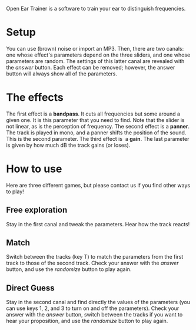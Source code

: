 Open Ear Trainer is a software to train your ear to distinguish frequencies.

# Setup

You can use (brown) noise or import an MP3. Then, there are two canals: one whose effect's parameters depend on the three sliders, and one whose parameters are random. The settings of this latter canal are revealed with the *answer* button. Each effect can be removed; however, the answer button will always show all of the parameters.

# The effects

The first effect is a **bandpass**. It cuts all frequencies but some around a given one. It is this parameter that you need to find. Note that the slider is not linear, as is the perception of frequency.
The second effect is a **panner**. The track is played in mono, and a panner shifts the position of the sound. This is the second parameter.
The third effect is  a **gain**. The last parameter is given by how much dB the track gains (or loses).

# How to use

Here are three different games, but please contact us if you find other ways to play!

## Free exploration

Stay in the first canal and tweak the parameters. Hear how the track reacts!

## Match

Switch between the tracks (key T) to match the parameters from the first track to those of the second track. Check your answer with the *answer* button, and use the *randomize* button to play again.

## Direct Guess
Stay in the second canal and find directly the values of the parameters (you can use keys 1, 2, and 3 to turn on and off the parameters). Check your answer with the *answer* button, switch between the tracks if you want to hear your proposition, and use the *randomize* button to play again.
